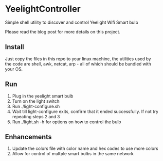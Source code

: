 # YeelightController
Simple shell utility to discover and control Yeelight Wifi Smart bulb

Please read the blog post for more details on this project.

## Install
Just copy the files in this repo to your linux machine, the utilities used by the code
are shell, awk, netcat, arp - all of which should be bundled with your OS.
## Run
 1. Plug in the yeelight smart bulb
 2. Turn on the light switch 
 3. Run ./light-configure.sh 
 4. Wait till light-configure exits, confirm that it ended successfully. If not try repeating steps 2 and 3 
 5. Run ./light.sh -h for options on how to control the bulb 
## Enhancements 
 1. Update the colors file with color name and hex codes to use more colors
 2. Allow for control of multple smart bulbs in the same network   
